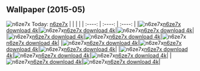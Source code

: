 ## Wallpaper (2015-05)
![n6ze7x](https://th.wallhaven.cc/small/n6/n6ze7x.jpg) Today: [n6ze7x](https://th.wallhaven.cc/small/n6/n6ze7x.jpg)
|      |      |      |
| :----: | :----: | :----: |
|![n6ze7x](https://th.wallhaven.cc/small/n6/n6ze7x.jpg)[n6ze7x download 4k](https://th.wallhaven.cc/small/n6/n6ze7x.jpg)|![n6ze7x](https://th.wallhaven.cc/small/n6/n6ze7x.jpg)[n6ze7x download 4k](https://th.wallhaven.cc/small/n6/n6ze7x.jpg)|![n6ze7x](https://th.wallhaven.cc/small/n6/n6ze7x.jpg)[n6ze7x download 4k](https://th.wallhaven.cc/small/n6/n6ze7x.jpg)|
|![n6ze7x](https://th.wallhaven.cc/small/n6/n6ze7x.jpg)[n6ze7x download 4k](https://th.wallhaven.cc/small/n6/n6ze7x.jpg)|![n6ze7x](https://th.wallhaven.cc/small/n6/n6ze7x.jpg)[n6ze7x download 4k](https://th.wallhaven.cc/small/n6/n6ze7x.jpg)|![n6ze7x](https://th.wallhaven.cc/small/n6/n6ze7x.jpg)[n6ze7x download 4k](https://th.wallhaven.cc/small/n6/n6ze7x.jpg)|
|![n6ze7x](https://th.wallhaven.cc/small/n6/n6ze7x.jpg)[n6ze7x download 4k](https://th.wallhaven.cc/small/n6/n6ze7x.jpg)|![n6ze7x](https://th.wallhaven.cc/small/n6/n6ze7x.jpg)[n6ze7x download 4k](https://th.wallhaven.cc/small/n6/n6ze7x.jpg)|![n6ze7x](https://th.wallhaven.cc/small/n6/n6ze7x.jpg)[n6ze7x download 4k](https://th.wallhaven.cc/small/n6/n6ze7x.jpg)|
|![n6ze7x](https://th.wallhaven.cc/small/n6/n6ze7x.jpg)[n6ze7x download 4k](https://th.wallhaven.cc/small/n6/n6ze7x.jpg)|![n6ze7x](https://th.wallhaven.cc/small/n6/n6ze7x.jpg)[n6ze7x download 4k](https://th.wallhaven.cc/small/n6/n6ze7x.jpg)|![n6ze7x](https://th.wallhaven.cc/small/n6/n6ze7x.jpg)[n6ze7x download 4k](https://th.wallhaven.cc/small/n6/n6ze7x.jpg)|
|![n6ze7x](https://th.wallhaven.cc/small/n6/n6ze7x.jpg)[n6ze7x download 4k](https://th.wallhaven.cc/small/n6/n6ze7x.jpg)|![n6ze7x](https://th.wallhaven.cc/small/n6/n6ze7x.jpg)[n6ze7x download 4k](https://th.wallhaven.cc/small/n6/n6ze7x.jpg)|